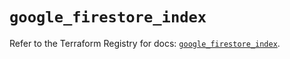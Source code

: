 # `google_firestore_index`

Refer to the Terraform Registry for docs: [`google_firestore_index`](https://registry.terraform.io/providers/hashicorp/google-beta/6.4.0/docs/resources/google_firestore_index).
